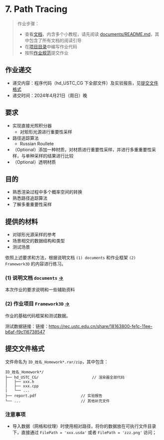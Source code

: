 # 7. Path Tracing

> 作业步骤：
> - 查看[文档](documents/README.md)，内含多个小教程，请先阅读 [documents/README.md](documents/README.md)，其中包含了所有文档的阅读引导
> - 在[项目目录](../../Framework3D/)中编写作业代码
> - 按照[作业规范](../README.md)提交作业

## 作业递交

- 递交内容：程序代码（hd_USTC_CG 下全部文件）及实验报告，见[提交文件格式](#提交文件格式)
- 递交时间：2024年4月21日（周日）晚

## 要求

- 实现直接光照积分器
  - 对矩形光源进行重要性采样
- 路径追踪算法
  - Russian Roullete
- （Optional）添加一种材质，对材质进行重要性采样，并进行多重重要性采样，与单种采样的结果进行比较
- （Optional）透明材质

## 目的

- 熟悉渲染过程中多个概率空间的转换
- 熟悉路径追踪算法
- 了解多重重要性采样

## 提供的材料

- 对球形光源采样的参考
- 场景相交的数据结构和类型
- 测试场景

依照上述要求和方法，根据说明文档 `(1) documents` 和作业框架 `(2) Framework3D` 的内容进行练习。

### (1) 说明文档 `documents` [->](documents/) 

本次作业的要求说明和一些辅助资料

### (2) 作业项目 `Framework3D` [->](../../Framework3D/) 

作业的基础代码框架和测试数据。

测试数据链接：链接：https://rec.ustc.edu.cn/share/18163800-fe1c-11ee-b6af-f9c116738547

## 提交文件格式

文件命名为 `ID_姓名_Homework*.rar/zip`，其中包含：

```
ID_姓名_Homework*/
├── hd_USTC_CG/                        // 渲染器全部代码
│   ├── xxx.h
│   ├── xxx.cpp
|   └── ...
├── report.pdf                    // 实验报告
└── ...                           // 其他补充文件

```

### 注意事项

- 导入数据（网格和纹理）时使用相对路径，将你的数据放在可执行文件目录下，直接通过 `FilePath = 'xxx.usda'` 或者 `FilePath = 'zzz.png'` 访问；